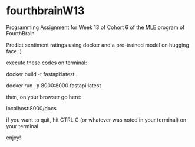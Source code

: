 # fourthbrainW13
Programming Assignment for Week 13 of Cohort 6 of the MLE program of FourthBrain

Predict sentiment ratings using docker and a pre-trained model on hugging face :)

execute these codes on terminal:

docker build -t fastapi:latest .

docker run -p 8000:8000 fastapi:latest

then, on your browser go here:

localhost:8000/docs

if you want to quit, hit CTRL C (or whatever was noted in your terminal) on your terminal

enjoy!
